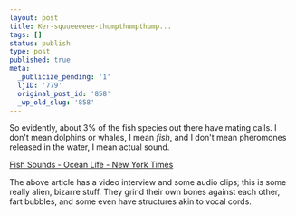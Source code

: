 ```yaml
---
layout: post
title: Ker-squueeeeee-thumpthumpthump...
tags: []
status: publish
type: post
published: true
meta:
  _publicize_pending: '1'
  ljID: '779'
  original_post_id: '858'
  _wp_old_slug: '858'
---
```

So evidently, about 3% of the fish species out there have mating calls.  I don't mean dolphins or whales, I mean <em>fish</em>, and I don't mean pheromones released in the water, I mean actual sound.

<a href="http://www.nytimes.com/2008/04/08/science/08fish.html?pagewanted=1&amp;18br">Fish Sounds - Ocean Life - New York Times</a>

The above article has a video interview and some audio clips; this is some really alien, bizarre stuff.  They grind their own bones against each other, fart bubbles, and some even have structures akin to vocal cords.
